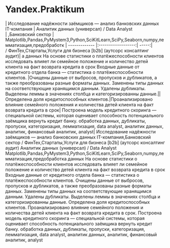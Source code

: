 # Yandex.Praktikum

| Исследование надёжности заёмщиков — анализ банковских данных	IT-компания | Аналитик данных (универсал) / Data Analyst	
| ,Банковский сектор																											 | Matplotlib,Pandas,PyMystem3,Python,SciKitLearn,SciPy,Seaborn,numpy,лемматизация,предобработк
| ------------- |:------------------:| -----:|	
/ ФинТех,Стартапы,Услуги для бизнеса [b2b] (аутсорс консалтинг аудит)|
а данных	На основе статистики о платёжеспособности клиентов исследовать влияет ли семейное положение и количество детей клиента на факт возврата кредита в срок	Входные данные от кредитного отдела банка  — статистика о платёжеспособности клиентов. |Очищены данные от выбросов, пропусков и дубликатов, а также преобразованы разные форматы данных. Заменены типы данных на соответствующие хранящимся данным. Удалены дубликаты. Выделены леммы в значениях столбца и категоризированны данные.||Определена доля кредитоспособных клиентов.|Проанализировано влияние семейного положения и количества детей клиента на факт возврата кредита в срок| Построена модель кредитного скоринга — специальной системы, которая оценивает способность потенциального заёмщика вернуть кредит банку.	обработка данных, дубликаты, пропуски, категоризация, лемматизация, data analyst, аналитик данных, аналитик, финансовый аналитик, analyst|
Исследование надёжности заёмщиков — анализ банковских данных	IT-компания,Банковский сектор / ФинТех,Стартапы,Услуги для бизнеса [b2b] (аутсорс консалтинг аудит)	Аналитик данных (универсал) / Data Analyst	Matplotlib,Pandas,PyMystem3,Python,SciKitLearn,SciPy,Seaborn,numpy,лемматизация,предобработка данных	На основе статистики о платёжеспособности клиентов исследовать влияет ли семейное положение и количество детей клиента на факт возврата кредита в срок	Входные данные от кредитного отдела банка  — статистика о платёжеспособности клиентов. 
Очищены данные от выбросов, пропусков и дубликатов, а также преобразованы разные форматы данных. Заменены типы данных на соответствующие хранящимся данным. Удалены дубликаты. Выделены леммы в значениях столбца и категоризированны данные.
Определена доля кредитоспособных клиентов.
Проанализировано влияние семейного положения и количества детей клиента на факт возврата кредита в срок. 
Построена модель кредитного скоринга — специальной системы, которая оценивает способность потенциального заёмщика вернуть кредит банку.	обработка данных, дубликаты, пропуски, категоризация, лемматизация, data analyst, аналитик данных, аналитик, финансовый аналитик, analyst
